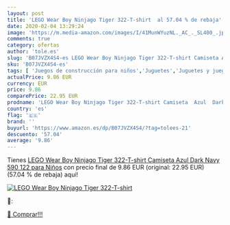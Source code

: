 ```yaml
---
layout: post
title: 'LEGO Wear Boy Ninjago Tiger 322-T-shirt  al 57.04 % de rebaja'
date: 2020-02-04 13:29:24
image: 'https://m.media-amazon.com/images/I/41MunWYuzNL._AC_._SL400_.jpg'
comments: true
category: ofertas
author: 'tole.es'
slug: 'B07JVZX4S4-es LEGO Wear Boy Ninjago Tiger 322-T-shirt Camiseta Azul Dark...'
sku: 'B07JVZX4S4-es'
tags: [ 'Juegos de construcción para niños','Juguetes','Juguetes y juegos','lego', ]
actualPrice: 9.86 EUR
currency: EUR
price: 9.86
comparePrice: 22.95 EUR
prodname: 'LEGO Wear Boy Ninjago Tiger 322-T-shirt Camiseta  Azul  Dark Navy 590   122 para Niños'
country: 'es'
flag: '🇪🇸'
brand: ''
buyurl: 'https://www.amazon.es/dp/B07JVZX4S4/?tag=tolees-21'
descuento: '57.04'
average: '9.86'
---
```


Tienes [LEGO Wear Boy Ninjago Tiger 322-T-shirt Camiseta  Azul  Dark Navy 590   122 para Niños](https://www.amazon.es/dp/B07JVZX4S4/?tag=tolees-21) con precio final de  9.86 EUR (original: 22.95 EUR) (57.04 %  de rebaja) aqui!

[![LEGO Wear Boy Ninjago Tiger 322-T-shirt ](https://m.media-amazon.com/images/I/41MunWYuzNL._AC_._SL400_.jpg)](https://www.amazon.es/dp/B07JVZX4S4/?tag=tolees-21)

🔎:


[🛒 Comprar!!!](https://www.amazon.es/dp/B07JVZX4S4/?tag=tolees-21)
